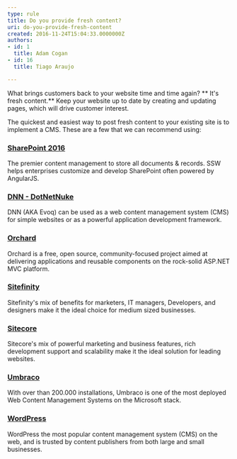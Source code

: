 ```yaml
---
type: rule
title: Do you provide fresh content?
uri: do-you-provide-fresh-content
created: 2016-11-24T15:04:33.0000000Z
authors:
- id: 1
  title: Adam Cogan
- id: 16
  title: Tiago Araujo

---
```


What brings customers back to your website time and time again? ** It's fresh content.** Keep your website up to date by creating and updating pages, which will drive customer interest. 
 
The quickest and easiest way to post fresh content to your existing site is to implement a CMS. These are a few that we can recommend using:

### [SharePoint 2016](https&#58;//www.ssw.com.au/ssw/Consulting/SharePoint.aspx) 


The premier content management to store all documents & records. SSW helps enterprises customize and develop SharePoint often powered by AngularJS.

### [DNN - DotNetNuke](https&#58;//www.ssw.com.au/ssw/Consulting/DNN-DotNetNuke.aspx)

DNN (AKA Evoq) can be used as a web content management system (CMS) for simple websites or as a powerful application development framework.

### [Orchard](https&#58;//www.ssw.com.au/ssw/Consulting/Orchard.aspx)

Orchard is a free, open source, community-focused project aimed at delivering applications and reusable components on the rock-solid ASP.NET MVC platform.

### [Sitefinity](https&#58;//www.ssw.com.au/ssw/Consulting/Sitefinity.aspx)

Sitefinity's mix of benefits for marketers, IT managers, Developers, and designers make it the ideal choice for medium sized businesses.

### [Sitecore](https&#58;//www.ssw.com.au/ssw/Consulting/Sitecore.aspx) 


Sitecore's mix of powerful marketing and business features, rich development support and scalability make it the ideal solution for leading websites.

### [Umbraco](https&#58;//www.ssw.com.au/ssw/Consulting/Umbraco.aspx)

With over than 200.000 installations, Umbraco is one of the most deployed Web Content Management Systems on the Microsoft stack.

### [WordPress](https&#58;//www.ssw.com.au/ssw/Consulting/WordPress.aspx)


WordPress the most popular content management system (CMS) on the web, and is trusted by content publishers from both large and small businesses.
